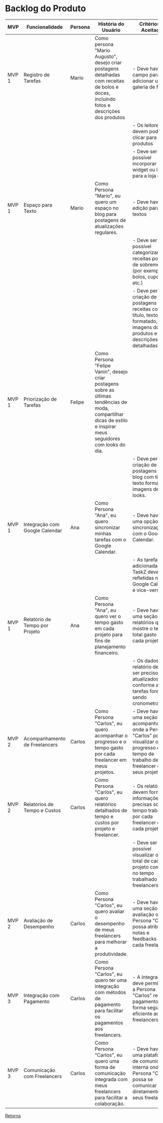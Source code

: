 # Backlog do Produto

| MVP   | Funcionalidade                 | Persona | História do Usuário                                                                                                       | Critérios de Aceitação                                                                                                                                   |
|-------|--------------------------------|---------|---------------------------------------------------------------------------------------------------------------------------|----------------------------------------------------------------------------------------------------------------------------------------------------------|
| MVP 1 | Registro de Tarefas            | Mario     | Como persona "Mario Augusto", desejo criar postagens detalhadas com receitas de bolos e doces, incluindo fotos e descrições dos produtos                           | - Deve haver um campo para adicionar uma galeria de fotos                                                                                                   |
|       |                                |         |                                                                                                                           | -  Os leitores devem poder clicar para ver os produtos       |
|       |                                |         |                                                                                                                           | -  Deve ser possível incorporar um widget ou link para a loja online
| MVP 1 | Espaço para Texto           | Mario    | Como Persona "Mario", eu quero um espaço no blog para postagens de atualizações regulares.                              | -  Deve haver edição para os textos     |
|       |                                |         |                                                                                                                           | -  Deve ser possível categorizar as receitas por tipo de sobremesa (por exemplo, bolos, cupcakes, etc.)                                                                                |
|       |                                |         |                                                                                                                           | -  Deve permitir a criação de postagens de receitas com título, texto formatado, imagens dos produtos e descrições detalhadas                                                                                                |
| MVP 1 | Priorização de Tarefas         | Felipe     | Como Persona "Felipe Vanin", desejo criar postagens sobre as últimas tendências de moda, compartilhar dicas de estilo e inspirar meus seguidores com looks do dia.                                       |
|       |                                |         |                                                                                                                           | -  Deve permitir a criação de postagens de blog com título, texto formatado e imagens de looks.                                                                   |
| MVP 1 | Integração com Google Calendar | Ana     | Como Persona "Ana", eu quero sincronizar minhas tarefas com o Google Calendar.                                            | - Deve haver uma opção de sincronização com o Google Calendar.                                                                                           |
|       |                                |         |                                                                                                                           | - As tarefas adicionadas no TaskZ devem ser refletidas no Google Calendar e vice-versa.                                                                  |
| MVP 1 | Relatório de Tempo por Projeto | Ana     | Como Persona "Ana", eu quero ver o tempo gasto em cada projeto para fins de planejamento financeiro.                      | - Deve haver uma seção de relatórios que mostre o tempo total gasto em cada projeto.                                                                     |
|       |                                |         |                                                                                                                           | - Os dados do relatório devem ser precisos e atualizados conforme as tarefas forem sendo cronometradas.                                                  |
| MVP 2 | Acompanhamento de Freelancers  | Carlos  | Como Persona "Carlos", eu quero acompanhar o progresso e o tempo gasto por cada freelancer em meus projetos.              | - Deve haver uma seção de acompanhamento onde a Persona "Carlos" possa visualizar o progresso e o tempo de trabalho de cada freelancer em seus projetos. |
| MVP 2 | Relatórios de Tempo e Custos   | Carlos  | Como Persona "Carlos", eu quero relatórios detalhados de tempo e custos por projeto e freelancer.                         | - Os relatórios devem fornecer informações precisas sobre o tempo trabalhado por cada freelancer em cada projeto.                                        |
|       |                                |         |                                                                                                                           | - Deve ser possível visualizar o custo total de cada projeto com base no tempo trabalhado pelos freelancers.                                             |
| MVP 2 | Avaliação de Desempenho        | Carlos  | Como Persona "Carlos", eu quero avaliar o desempenho de meus freelancers para melhorar a produtividade.                   | - Deve haver uma seção de avaliação onde a Persona "Carlos" possa atribuir notas e feedbacks para cada freelancer.                                       |
| MVP 3 | Integração com Pagamento       | Carlos  | Como Persona "Carlos", eu quero ter uma integração com métodos de pagamento para facilitar os pagamentos aos freelancers. | - A integração deve permitir que a Persona "Carlos" realize pagamentos de forma segura e eficiente aos freelancers.                                      |
| MVP 3 | Comunicação com Freelancers    | Carlos  | Como Persona "Carlos", eu quero uma forma de comunicação integrada com meus freelancers para facilitar a colaboração.     | - Deve haver uma plataforma de comunicação interna onde a Persona "Carlos" possa se comunicar diretamente com seus freelancers.                          |

[Retorna](../README.md)
